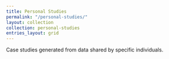 ```yaml
---
title: Personal Studies
permalink: "/personal-studies/"
layout: collection
collection: personal-studies
entries_layout: grid
---
```


Case studies generated from data shared by specific individuals.
